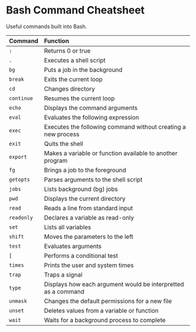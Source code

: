 # Bash Command Cheatsheet
Useful commands built into Bash.

| Command    | Function |
|:-----------|:---------|
| `:`        | Returns 0 or true |
| `.`        | Executes a shell script |
| `bg`       | Puts a job in the background |
| `break`    | Exits the current loop |
| `cd`       | Changes directory |
| `continue` | Resumes the current loop |
| `echo`     | Displays the command arguments |
| `eval`     | Evaluates the following expression |
| `exec`     | Executes the following command without creating a new process |
| `exit`     | Quits the shell |
| `export`   | Makes a variable or function available to another program |
| `fg`       | Brings a job to the foreground |
| `getopts`  | Parses arguments to the shell script |
| `jobs`     | Lists background (bg) jobs |
| `pwd`      | Displays the current directory |
| `read`     | Reads a line from standard input |
| `readonly` | Declares a variable as read-only |
| `set`      | Lists all variables |
| `shift`    | Moves the parameters to the left |
| `test`     | Evaluates arguments |
| `[`        | Performs a conditional test |
| `times`    | Prints the user and system times |
| `trap`     | Traps a signal |
| `type`     | Displays how each argument would be interpretted as a command |
| `unmask`   | Changes the default permissions for a new file |
| `unset`    | Deletes values from a variable or function |
| `wait`     | Waits for a background process to complete |
